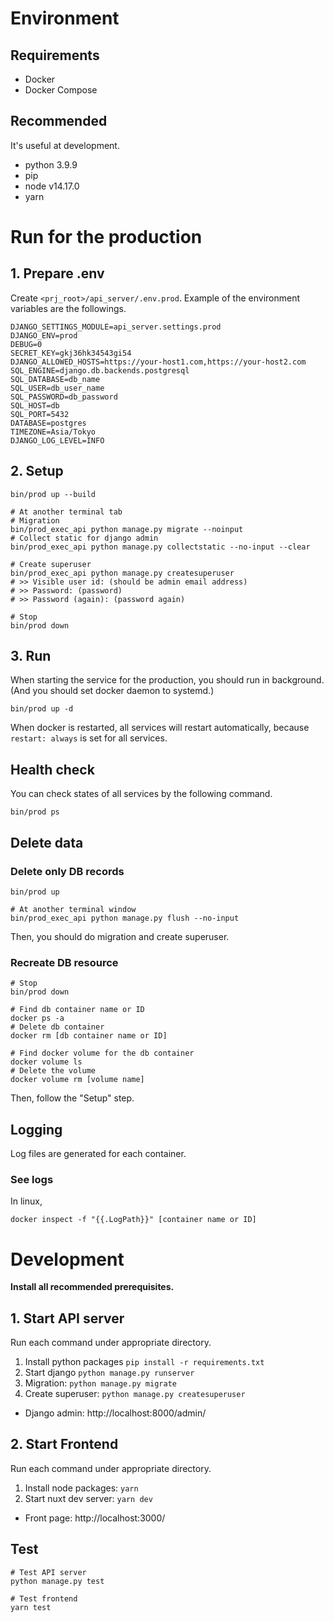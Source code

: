 # Environment
## Requirements
- Docker
- Docker Compose

## Recommended
It's useful at development.
- python 3.9.9
- pip
- node v14.17.0
- yarn

# Run for the production

## 1. Prepare .env
Create `<prj_root>/api_server/.env.prod`.
Example of the environment variables are the followings.
```dotenv
DJANGO_SETTINGS_MODULE=api_server.settings.prod
DJANGO_ENV=prod
DEBUG=0
SECRET_KEY=gkj36hk34543gi54
DJANGO_ALLOWED_HOSTS=https://your-host1.com,https://your-host2.com
SQL_ENGINE=django.db.backends.postgresql
SQL_DATABASE=db_name
SQL_USER=db_user_name
SQL_PASSWORD=db_password
SQL_HOST=db
SQL_PORT=5432
DATABASE=postgres
TIMEZONE=Asia/Tokyo
DJANGO_LOG_LEVEL=INFO
```

## 2. Setup
```shell
bin/prod up --build

# At another terminal tab
# Migration
bin/prod_exec_api python manage.py migrate --noinput
# Collect static for django admin
bin/prod_exec_api python manage.py collectstatic --no-input --clear

# Create superuser
bin/prod_exec_api python manage.py createsuperuser
# >> Visible user id: (should be admin email address)
# >> Password: (password)
# >> Password (again): (password again)

# Stop
bin/prod down
```

## 3. Run
When starting the service for the production,
you should run in background.
(And you should set docker daemon to systemd.)

```shell
bin/prod up -d
```
When docker is restarted, all services will restart automatically,
because `restart: always` is set for all services.

## Health check
You can check states of all services by the following command.
```shell
bin/prod ps
```

## Delete data
### Delete only DB records
```shell
bin/prod up

# At another terminal window
bin/prod_exec_api python manage.py flush --no-input
```
Then, you should do migration and create superuser.

### Recreate DB resource
```shell
# Stop
bin/prod down

# Find db container name or ID
docker ps -a
# Delete db container
docker rm [db container name or ID]

# Find docker volume for the db container
docker volume ls
# Delete the volume
docker volume rm [volume name]
```
Then, follow the "Setup" step.

## Logging
Log files are generated for each container.

### See logs
In linux,
```shell
docker inspect -f "{{.LogPath}}" [container name or ID]
```

# Development

**Install all recommended prerequisites.**

## 1. Start API server
Run each command under appropriate directory.

1. Install python packages `pip install -r requirements.txt`
2. Start django `python manage.py runserver`
3. Migration: `python manage.py migrate`
4. Create superuser: `python manage.py createsuperuser`

- Django admin: http://localhost:8000/admin/

## 2. Start Frontend
Run each command under appropriate directory.

1. Install node packages: `yarn`
2. Start nuxt dev server: `yarn dev`

- Front page: http://localhost:3000/

## Test
```shell
# Test API server
python manage.py test

# Test frontend
yarn test
```

